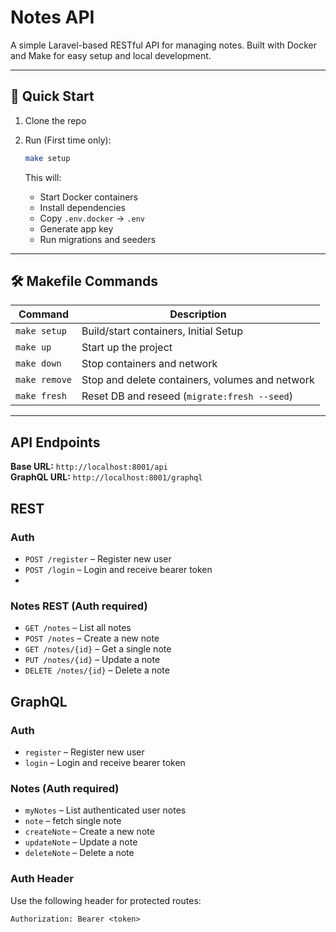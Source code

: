 # Notes API

A simple Laravel-based RESTful API for managing notes. Built with Docker and Make for easy setup and local development.

---

## 🚀 Quick Start

1. Clone the repo
2. Run (First time only):

    ```bash
    make setup
    ```

   This will:

    - Start Docker containers
    - Install dependencies
    - Copy `.env.docker` → `.env`
    - Generate app key
    - Run migrations and seeders

---

## 🛠 Makefile Commands

| Command       | Description                                     |
|---------------|-------------------------------------------------|
| `make setup`  | Build/start containers, Initial Setup           |
| `make up`     | Start up the project                            |
| `make down`   | Stop containers and network                     |
| `make remove` | Stop and delete containers, volumes and network |
| `make fresh`  | Reset DB and reseed (`migrate:fresh --seed`)    |

---

## API Endpoints

**Base URL:** `http://localhost:8001/api`  
**GraphQL URL:** `http://localhost:8001/graphql`

## REST

### Auth

- `POST /register` – Register new user
- `POST /login` – Login and receive bearer token
- 
### Notes REST (**Auth required**)

- `GET /notes` – List all notes
- `POST /notes` – Create a new note
- `GET /notes/{id}` – Get a single note
- `PUT /notes/{id}` – Update a note
- `DELETE /notes/{id}` – Delete a note


## GraphQL

### Auth

- `register` – Register new user
- `login` – Login and receive bearer token

### Notes (**Auth required**)

- `myNotes` – List authenticated user notes
- `note` – fetch single note
- `createNote` – Create a new note
- `updateNote` – Update a note
- `deleteNote` – Delete a note

### Auth Header

Use the following header for protected routes:

```http
Authorization: Bearer <token>
